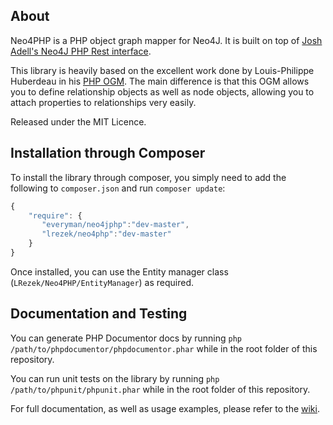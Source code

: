 ## About

Neo4PHP is a PHP object graph mapper for Neo4J. It is built on top of [Josh Adell's Neo4J PHP Rest interface](https://github.com/jadell/neo4jphp).

This library is heavily based on the excellent work done by Louis-Philippe Huberdeau in his [PHP OGM](https://github.com/lphuberdeau/Neo4j-PHP-OGM).
The main difference is that this OGM allows you to define relationship objects as well as node objects, allowing you to attach properties to relationships very easily.

Released under the MIT Licence.

## Installation through Composer

To install the library through composer, you simply need to add the following to `composer.json` and run `composer update`:

```JavaScript
{
    "require": {
       "everyman/neo4jphp":"dev-master",
       "lrezek/neo4php":"dev-master"
    }
}
```
Once installed, you can use the Entity manager class (`LRezek/Neo4PHP/EntityManager`) as required.

## Documentation and Testing

You can generate PHP Documentor docs by running `php /path/to/phpdocumentor/phpdocumentor.phar` while in the root folder of this repository.

You can run unit tests on the library by running `php /path/to/phpunit/phpunit.phar` while in the root folder of this repository.

For full documentation, as well as usage examples, please refer to the [wiki](https://github.com/lrezek/Neo4PHP/wiki/Table-of-Contents).